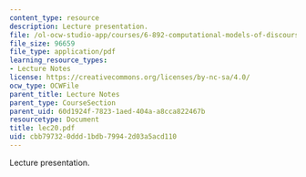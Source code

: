 ```yaml
---
content_type: resource
description: Lecture presentation.
file: /ol-ocw-studio-app/courses/6-892-computational-models-of-discourse-spring-2004/cbb797320ddd1bdb79942d03a5acd110_lec20.pdf
file_size: 96659
file_type: application/pdf
learning_resource_types:
- Lecture Notes
license: https://creativecommons.org/licenses/by-nc-sa/4.0/
ocw_type: OCWFile
parent_title: Lecture Notes
parent_type: CourseSection
parent_uid: 60d1924f-7823-1aed-404a-a8cca822467b
resourcetype: Document
title: lec20.pdf
uid: cbb79732-0ddd-1bdb-7994-2d03a5acd110
---
```

Lecture presentation.